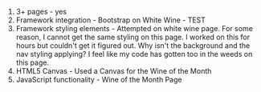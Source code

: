 1. 3+ pages - yes
2. Framework integration - Bootstrap on White Wine - TEST
3. Framework styling elements - Attempted on white wine page. For some reason, I cannot get the same styling on this page. I worked on this for hours but couldn't get it figured out. Why isn't the background and the nav styling applying? I feel like my code has gotten too in the weeds on this page. 
4. HTML5 Canvas - Used a Canvas for the Wine of the Month
5. JavaScript functionality - Wine of the Month Page

